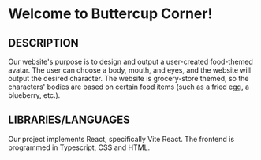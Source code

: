 # Welcome to Buttercup Corner!


## DESCRIPTION
Our website's purpose is to design and output a user-created food-themed avatar. The user can choose a body, mouth, and eyes, and the website will output the desired character. The website is grocery-store themed, so the characters' bodies are based on certain food items (such as a fried egg, a blueberry, etc.). 


## LIBRARIES/LANGUAGES
Our project implements React, specifically Vite React. The frontend is programmed in Typescript, CSS and HTML. 
